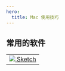 ```yaml
---
hero:
  title: Mac 使用技巧
---
```


## 常用的软件

<table>
   <tr>
        <td>
            <a href="https://xclient.info/s/sketch.html" target="_blank">
            <img src="/images/logo/sketch.png">
            Sketch
            </a>
        </td>
   </tr>
</table>
